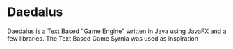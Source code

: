 # Daedalus

Daedalus is a Text Based "Game Engine" written in Java using JavaFX and a few libraries.
The Text Based Game Syrnia was used as inspiration
